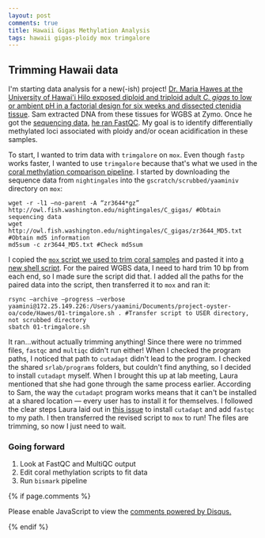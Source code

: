 ```yaml
---
layout: post
comments: true
title: Hawaii Gigas Methylation Analysis
tags: hawaii gigas-ploidy mox trimgalore
---
```


## Trimming Hawaii data

I'm starting data analysis for a new(-ish) project! [Dr. Maria Hawes at the University of Hawai'i Hilo exposed diploid and triploid adult *C. gigas* to low or ambient pH in a factorial design for six weeks and dissected ctenidia tissue](https://github.com/RobertsLab/project-oyster-oa#changes-in-dna-methylation-in-diploid--triploid-crassostrea-gigas-exposed-to-different-ph-levels-id-haws). Sam extracted DNA from these tissues for WGBS at Zymo. Once he got the [sequencing data](https://docs.google.com/spreadsheets/d/1_XqIOPVHSBVGscnjzDSWUeRL7HUHXfaHxVzec-I-8Xk/edit#gid=0), [he ran FastQC](https://robertslab.github.io/sams-notebook/2020/12/06/FastQC-MultiQc-C.gigas-Ploidy-pH-WGBS-Raw-Sequence-Data-from-Haws-Lab-on-Mox.html). My goal is to identify differentially methylated loci associated with ploidy and/or ocean acidification in these samples.

To start, I wanted to trim data with `trimgalore` on `mox`. Even though `fastp` works faster, I wanted to use `trimgalore` because that's what we used in the [coral methylation comparison pipeline](https://github.com/hputnam/Meth_Compare/blob/master/code/00.01-DNA-sequence-processing.md). I started by downloading the sequence data from `nightingales` into the `gscratch/scrubbed/yaaminiv` directory on `mox`:

```
wget -r -l1 —no-parent -A “zr3644*gz” http://owl.fish.washington.edu/nightingales/C_gigas/ #Obtain sequencing data
wget http://owl.fish.washington.edu/nightingales/C_gigas/zr3644_MD5.txt #Obtain md5 information
md5sum -c zr3644_MD5.txt #Check md5sum
```

I copied the [`mox` script we used to trim coral samples](https://github.com/hputnam/Meth_Compare/blob/master/code/00.01-DNA-sequence-processing.md#quality-trimming) and pasted it into [a new shell script](https://github.com/RobertsLab/project-oyster-oa/blob/master/code/Hawes/01-trimgalore.sh). For the paired WGBS data, I need to hard trim 10 bp from each end, so I made sure the script did that. I added all the paths for the paired data into the script, then transferred it to `mox` and ran it:

```
rsync —archive —progress —verbose yaamini@172.25.149.226:/Users/yaamini/Documents/project-oyster-oa/code/Hawes/01-trimgalore.sh . #Transfer script to USER directory, not scrubbed directory
sbatch 01-trimgalore.sh
```

It ran...without actually trimming anything! Since there were no trimmed files, `fastqc` and `multiqc` didn't run either! When I checked the program paths, I noticed that path to `cutadapt` didn't lead to the program. I checked the shared `srlab/programs` folders, but couldn't find anything, so I decided to install `cutadapt` myself. When I brought this up at lab meeting, Laura mentioned that she had gone through the same process earlier. According to Sam, the way the `cutadapt` program works means that it can't be installed at a shared location — every user has to install it for themselves. I followed the clear steps Laura laid out in [this issue](https://github.com/RobertsLab/resources/issues/1053) to install `cutadapt` and add `fastqc` to my path. I then transferred the revised script to `mox` to run! The files are trimming, so now I just need to wait.

### Going forward

1. Look at FastQC and MultiQC output
2. Edit coral methylation scripts to fit data
3. Run `bismark` pipeline

{% if page.comments %}

<div id="disqus_thread"></div>
<script>

/**
*  RECOMMENDED CONFIGURATION VARIABLES: EDIT AND UNCOMMENT THE SECTION BELOW TO INSERT DYNAMIC VALUES FROM YOUR PLATFORM OR CMS.
*  LEARN WHY DEFINING THESE VARIABLES IS IMPORTANT: https://disqus.com/admin/universalcode/#configuration-variables*/
/*
var disqus_config = function () {
this.page.url = PAGE_URL;  // Replace PAGE_URL with your page's canonical URL variable
this.page.identifier = PAGE_IDENTIFIER; // Replace PAGE_IDENTIFIER with your page's unique identifier variable
};
*/
(function() { // DON'T EDIT BELOW THIS LINE
var d = document, s = d.createElement('script');
s.src = 'https://the-responsible-grad-student.disqus.com/embed.js';
s.setAttribute('data-timestamp', +new Date());
(d.head || d.body).appendChild(s);
})();
</script>
<noscript>Please enable JavaScript to view the <a href="https://disqus.com/?ref_noscript">comments powered by Disqus.</a></noscript>

{% endif %}

<script id="dsq-count-scr" src="//the-responsible-grad-student.disqus.com/count.js" async></script>
